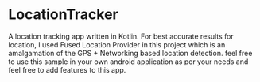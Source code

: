 # LocationTracker
A location tracking app written in Kotlin.
For best accurate results for location, I used Fused Location Provider in this project which is an amalgamation of the GPS + Networking based location detection.
feel free to use this sample in your own android application as per your needs and feel free to add features to this app.
